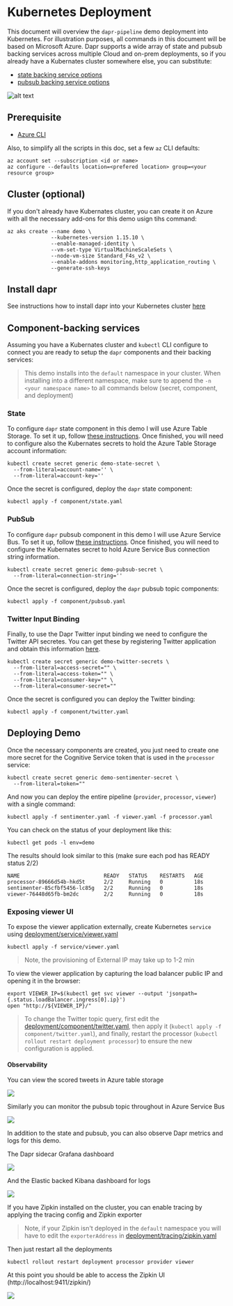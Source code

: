 # Kubernetes Deployment

This document will overview the `dapr-pipeline` demo deployment into Kubernetes. For illustration purposes, all commands in this document will be based on Microsoft Azure. Dapr supports a wide array of state and pubsub backing services across multiple Cloud and on-prem deployments, so if you already have a Kubernates cluster somewhere else, you can substitute:

* [state backing service options](https://github.com/dapr/docs/tree/master/howto/setup-state-store)
* [pubsub backing service options](https://github.com/dapr/docs/tree/master/howto/setup-pub-sub-message-broker) 

![alt text](../resource/image/overview-k8s.png "Kubernetes Pipeline Overview")

## Prerequisite

* [Azure CLI](https://docs.microsoft.com/en-us/cli/azure/install-azure-cli?view=azure-cli-latest)

Also, to simplify all the scripts in this doc, set a few `az` CLI defaults:

```shell
az account set --subscription <id or name>
az configure --defaults location=<prefered location> group=<your resource group>
```

## Cluster (optional)

If you don't already have Kubernates cluster, you can create it on Azure with all the necessary add-ons for this demo usign tihs command:

```shell
az aks create --name demo \
              --kubernetes-version 1.15.10 \
              --enable-managed-identity \
              --vm-set-type VirtualMachineScaleSets \
              --node-vm-size Standard_F4s_v2 \
              --enable-addons monitoring,http_application_routing \
              --generate-ssh-keys
```

## Install dapr

See instructions how to install dapr into your Kubernetes cluster [here](https://github.com/dapr/docs/blob/master/getting-started/environment-setup.md#installing-dapr-on-a-kubernetes-cluster)

## Component-backing services 

Assuming you have a Kubernates cluster and `kubectl` CLI configure to connect you are ready to setup the `dapr` components and their backing services:

> This demo installs into the `default` namespace in your cluster. When installing into a different namespace, make sure to append the `-n <your namespace name>` to all commands below (secret, component, and deployment) 

### State

To configure `dapr` state component in this demo I will use Azure Table Storage. To set it up, follow [these instructions](https://docs.microsoft.com/en-us/azure/storage/common/storage-account-create?tabs=azure-portal). Once finished, you will need to configure also the Kubernates secrets to hold the Azure Table Storage account information:

```shell
kubectl create secret generic demo-state-secret \
  --from-literal=account-name='' \
  --from-literal=account-key=''
```

Once the secret is configured, deploy the `dapr` state component:

```shell
kubectl apply -f component/state.yaml
```

### PubSub

To configure `dapr` pubsub component in this demo I will use Azure Service Bus. To set it up, follow [these instructions](https://docs.microsoft.com/en-us/azure/service-bus-messaging/service-bus-quickstart-topics-subscriptions-portal). Once finished, you will need to configure the Kubernates secret to hold Azure Service Bus connection string information. 


```shell
kubectl create secret generic demo-pubsub-secret \
  --from-literal=connection-string=''
```

Once the secret is configured, deploy the `dapr` pubsub topic components:

```shell
kubectl apply -f component/pubsub.yaml
```

### Twitter Input Binding  

Finally, to use the Dapr Twitter input binding we need to configure the Twitter API secretes. You can get these by registering Twitter application and obtain this information [here](https://developer.twitter.com/en/apps/create).

```shell
kubectl create secret generic demo-twitter-secrets \
  --from-literal=access-secret="" \
  --from-literal=access-token="" \
  --from-literal=consumer-key="" \
  --from-literal=consumer-secret=""
```

Once the secret is configured you can deploy the Twitter binding:

```shell
kubectl apply -f component/twitter.yaml
```

## Deploying Demo 

Once the necessary components are created, you just need to create one more secret for the Cognitive Service token that is used in the `processor` service: 

```shell
kubectl create secret generic demo-sentimenter-secret \
  --from-literal=token=""
```

And now you can deploy the entire pipeline (`provider`, `processor`, `viewer`) with a single command:

```shell
kubectl apply -f sentimenter.yaml -f viewer.yaml -f processor.yaml
```

You can check on the status of your deployment like this: 

```shell
kubectl get pods -l env=demo
```

The results should look similar to this (make sure each pod has READY status 2/2)

```shell
NAME                           READY   STATUS    RESTARTS   AGE
processor-89666d54b-hkd5t      2/2     Running   0          18s
sentimenter-85cfbf5456-lc85g   2/2     Running   0          18s
viewer-76448d65fb-bm2dc        2/2     Running   0          18s
```

### Exposing viewer UI

To expose the viewer application externally, create Kubernetes `service` using [deployment/service/viewer.yaml](deployment/service/viewer.yaml)

```shell
kubectl apply -f service/viewer.yaml
```

> Note, the provisioning of External IP may take up to 1-2 min 

To view the viewer application by capturing the load balancer public IP and opening it in the browser:

```shell
export VIEWER_IP=$(kubectl get svc viewer --output 'jsonpath={.status.loadBalancer.ingress[0].ip}')
open "http://${VIEWER_IP}/"
```

> To change the Twitter topic query, first edit the [deployment/component/twitter.yaml](deployment/component/twitter.yaml), then apply it (`kubectl apply -f component/twitter.yaml`), and finally, restart the processor (`kubectl rollout restart deployment processor`) to ensure the new configuration is applied. 


#### Observability 

You can view the scored tweets in Azure table storage 

![](../resource/image/state.png)

Similarly you can monitor the pubsub topic throughout in Azure Service Bus 

![](../resource/image/pubsub.png)

In addition to the state and pubsub, you can also observe Dapr metrics and logs for this demo. 

The Dapr sidecar Grafana dashboard 

![](../resource/image/metric.png)

And the Elastic backed Kibana dashboard for logs

![](../resource/image/log.png)

If you have Zipkin installed on the cluster, you can enable tracing by applying the tracing config and Zipkin exporter

> Note, if your Zipkin isn't deployed in the `default` namespace you will have to edit the `exporterAddress` in [deployment/tracing/zipkin.yaml](deployment/tracing/zipkin.yaml)

Then just restart all the deployments 

```shell
kubectl rollout restart deployment processor provider viewer
```

At this point you should be able to access the Zipkin UI (http://localhost:9411/zipkin/)

![](../resource/image/trace.png)




